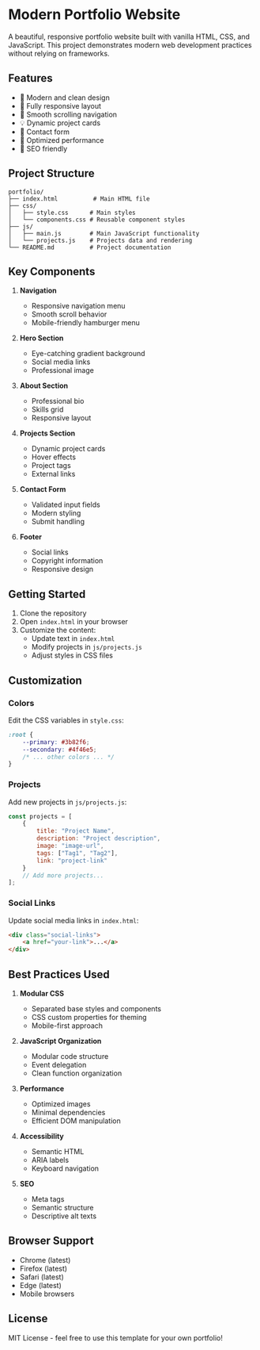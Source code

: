 # Modern Portfolio Website

A beautiful, responsive portfolio website built with vanilla HTML, CSS, and JavaScript. This project demonstrates modern web development practices without relying on frameworks.

## Features

- 🎨 Modern and clean design
- 📱 Fully responsive layout
- 🚀 Smooth scrolling navigation
- 💡 Dynamic project cards
- 📝 Contact form
- 🌙 Optimized performance
- 🎯 SEO friendly

## Project Structure

```
portfolio/
├── index.html          # Main HTML file
├── css/
│   ├── style.css      # Main styles
│   └── components.css # Reusable component styles
├── js/
│   ├── main.js        # Main JavaScript functionality
│   └── projects.js    # Projects data and rendering
└── README.md          # Project documentation
```

## Key Components

1. **Navigation**
   - Responsive navigation menu
   - Smooth scroll behavior
   - Mobile-friendly hamburger menu

2. **Hero Section**
   - Eye-catching gradient background
   - Social media links
   - Professional image

3. **About Section**
   - Professional bio
   - Skills grid
   - Responsive layout

4. **Projects Section**
   - Dynamic project cards
   - Hover effects
   - Project tags
   - External links

5. **Contact Form**
   - Validated input fields
   - Modern styling
   - Submit handling

6. **Footer**
   - Social links
   - Copyright information
   - Responsive design

## Getting Started

1. Clone the repository
2. Open `index.html` in your browser
3. Customize the content:
   - Update text in `index.html`
   - Modify projects in `js/projects.js`
   - Adjust styles in CSS files

## Customization

### Colors
Edit the CSS variables in `style.css`:
```css
:root {
    --primary: #3b82f6;
    --secondary: #4f46e5;
    /* ... other colors ... */
}
```

### Projects
Add new projects in `js/projects.js`:
```javascript
const projects = [
    {
        title: "Project Name",
        description: "Project description",
        image: "image-url",
        tags: ["Tag1", "Tag2"],
        link: "project-link"
    }
    // Add more projects...
];
```

### Social Links
Update social media links in `index.html`:
```html
<div class="social-links">
    <a href="your-link">...</a>
</div>
```

## Best Practices Used

1. **Modular CSS**
   - Separated base styles and components
   - CSS custom properties for theming
   - Mobile-first approach

2. **JavaScript Organization**
   - Modular code structure
   - Event delegation
   - Clean function organization

3. **Performance**
   - Optimized images
   - Minimal dependencies
   - Efficient DOM manipulation

4. **Accessibility**
   - Semantic HTML
   - ARIA labels
   - Keyboard navigation

5. **SEO**
   - Meta tags
   - Semantic structure
   - Descriptive alt texts

## Browser Support

- Chrome (latest)
- Firefox (latest)
- Safari (latest)
- Edge (latest)
- Mobile browsers

## License

MIT License - feel free to use this template for your own portfolio!